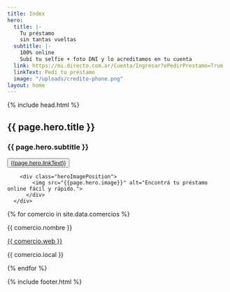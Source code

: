 ```yaml
---
title: Index
hero:
  title: |-
    Tu préstamo
    sin tantas vueltas
  subtitle: |-
    100% online
    Subí tu selfie + foto DNI y lo acreditamos en tu cuenta
  link: https://mi.directo.com.ar/Cuenta/Ingresar?ePedirPrestamo=True
  linkText: Pedí tu préstamo
  image: "/uploads/credito-phone.png"
layout: home
---
```


{% include head.html %}


<section class="bg_degrade bgCorners">
			<div class="main-container hero heroImage">
				<div class="heroTitle moduleLarge">
					<h1 class="heroTitleXL">{{ page.hero.title }}</h1>
					<h3>{{ page.hero.subtitle }}</h3>
					<button class="btn btn_large btnGreen btn-green__hover">
						<a href="{{page.hero.link}}" target="_self">{{page.hero.linkText}}</a>
					</button>
				</div>

        <div class="heroImagePosition">
	        <img src="{{page.hero.image}}" alt="Encontrá tu préstamo online fácil y rápido.">
	      </div>
      </div>
</section>



<div>
{% for comercio in site.data.comercios %}
<div class="{{ comercio.categoria }}">
<p> {{ comercio.nombre }} </p>
<a href="{{ comercio.web }}">
{{ comercio.web }}
</a>
<p> {{ comercio.local }}</p>
</div>
{% endfor %}
</div>

{% include footer.html %}
